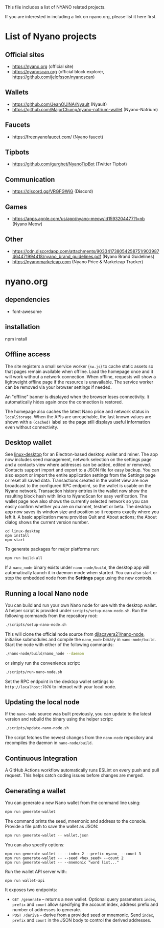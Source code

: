 This file includes a list of NYANO related projects.

If you are interested in including a link on nyano.org, please list it here first.

# List of Nyano projects

## Official sites

- https://nyano.org (official site)
- https://nyanoscan.org (official block explorer, https://github.com/jelofsson/nyanoscan)

## Wallets

- https://github.com/JeanOUINA/Nyault (Nyault)
- https://github.com/MajorChump/nyano-natrium-wallet (Nyano-Natrium)

## Faucets

- https://freenyanofaucet.com/ (Nyano faucet)

## Tipbots

- https://github.com/gurghet/NyanoTipBot (Twitter Tipbot)

## Communication

- https://discord.gg/VRGFGWjG (Discord)

## Games

- https://apps.apple.com/us/app/nyano-meow/id1593204477?l=nb (Nyano Meow)

## Other

- https://cdn.discordapp.com/attachments/903341738054258751/903987464471994418/nyano_brand_guidelines.pdf (Nyano Brand Guidelines)
- https://nyanomarketcap.com (Nyano Price & Marketcap Tracker)

# nyano.org

## dependencies

- font-awesome

## installation

npm install

## Offline access

The site registers a small service worker (`sw.js`) to cache static assets so
that pages remain available when offline. Load the homepage once and it will
work without a network connection. When offline, requests will show a lightweight offline page if the resource is unavailable. The service worker can be removed via your
browser settings if needed.

An "offline" banner is displayed when the browser loses connectivity. It
automatically hides again once the connection is restored.

The homepage also caches the latest Nano price and network status in
`localStorage`. When the APIs are unreachable, the last known values are shown
with a `(cached)` label so the page still displays useful information even
without connectivity.

## Desktop wallet

See [linux-desktop](linux-desktop/) for an Electron-based desktop wallet and miner.
The app now includes seed management, network selection on the settings page and a contacts view
where addresses can be added, edited or removed. Contacts support import and export
to a JSON file for easy backup.
You can also export or import the entire application settings from the Settings
page or reset all saved data. Transactions created in the wallet view are now
broadcast to the configured RPC endpoint, so the wallet is usable on the Nyano
network.
Transaction history entries in the wallet now show the resulting block hash with
links to NyanoScan for easy verification.
The wallet page now also shows the currently selected network so you can easily
confirm whether you are on mainnet, testnet or beta.
The desktop app now saves its window size and position so it reopens exactly
where you left it. A basic application menu provides Quit and About actions; the
About dialog shows the current version number.

```
cd linux-desktop
npm install
npm start
```

To generate packages for major platforms run:

```bash
npm run build-all
```

If a `nano_node` binary exists under `nano-node/build`, the desktop app
will automatically launch it in daemon mode when started. You can also
start or stop the embedded node from the **Settings** page using the new
controls.

## Running a local Nano node

You can build and run your own Nano node for use with the desktop wallet.
A helper script is provided under `scripts/setup-nano-node.sh`.
Run the following commands from the repository root:

```bash
./scripts/setup-nano-node.sh
```

This will clone the official node source from [djlacavera21/nano-node](https://github.com/djlacavera21/nano-node.git),
initialise submodules and compile the `nano_node` binary in `nano-node/build`.
Start the node with either of the following commands:

```bash
./nano-node/build/nano_node --daemon
```

or simply run the convenience script:

```bash
./scripts/run-nano-node.sh
```

Set the RPC endpoint in the desktop wallet settings to `http://localhost:7076` to
interact with your local node.

## Updating the local node

If the `nano-node` source was built previously, you can update to the latest
version and rebuild the binary using the helper script:

```bash
./scripts/update-nano-node.sh
```

The script fetches the newest changes from the `nano-node` repository and
recompiles the daemon in `nano-node/build`.

## Continuous Integration

A GitHub Actions workflow automatically runs ESLint on every push and pull
request. This helps catch coding issues before changes are merged.

## Generating a wallet

You can generate a new Nano wallet from the command line using:

```bash
npm run generate-wallet
```

The command prints the seed, mnemonic and address to the console. Provide a file path to save the wallet as JSON:

```bash
npm run generate-wallet -- wallet.json
```

You can also specify options:

```
npm run generate-wallet -- --index 2 --prefix nyano_ --count 3
npm run generate-wallet -- --seed <hex_seed> --count 2
npm run generate-wallet -- --mnemonic "word list..."
```

Run the wallet API server with:

```
npm run wallet-api
```

It exposes two endpoints:

- `GET /generate` – returns a new wallet. Optional query parameters `index`,
  `prefix` and `count` allow specifying the account index, address prefix and
  number of addresses to generate.
- `POST /derive` – derive from a provided seed or mnemonic. Send `index`,
  `prefix` and `count` in the JSON body to control the derived addresses.

